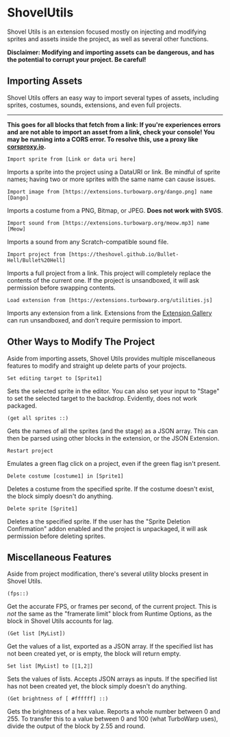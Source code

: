 # ShovelUtils

Shovel Utils is an extension focused mostly on injecting and modifying sprites and assets inside the project, as well as several other functions.

**Disclaimer: Modifying and importing assets can be dangerous, and has the potential to corrupt your project. Be careful!**

## Importing Assets

Shovel Utils offers an easy way to import several types of assets, including sprites, costumes, sounds, extensions, and even full projects.

---

**This goes for all blocks that fetch from a link: If you're experiences errors and are not able to import an asset from a link, check your console! You may be running into a CORS error. To resolve this, use a proxy like [corsproxy.io](https://corsproxy.io).**

```scratch
Import sprite from [Link or data uri here]
```

Imports a sprite into the project using a DataURI or link. Be mindful of sprite names; having two or more sprites with the same name can cause issues.

```scratch
Import image from [https://extensions.turbowarp.org/dango.png] name [Dango]
```

Imports a costume from a PNG, Bitmap, or JPEG. **Does not work with SVGS**.

```scratch
Import sound from [https://extensions.turbowarp.org/meow.mp3] name [Meow]
```

Imports a sound from any Scratch-compatible sound file.

```scratch
Import project from [https://theshovel.github.io/Bullet-Hell/Bullet%20Hell]
```

Imports a full project from a link. This project will completely replace the contents of the current one. If the project is unsandboxed, it will ask permission before swapping contents.

```scratch
Load extension from [https://extensions.turbowarp.org/utilities.js]
```

Imports any extension from a link. Extensions from the [Extension Gallery](https://extensions.turbowarp.org) can run unsandboxed, and don't require permission to import.

## Other Ways to Modify The Project

Aside from importing assets, Shovel Utils provides multiple miscellaneous features to modify and straight up delete parts of your projects.

```scratch
Set editing target to [Sprite1]
```

Sets the selected sprite in the editor. You can also set your input to "Stage" to set the selected target to the backdrop. Evidently, does not work packaged.

```scratch
(get all sprites ::)
```

Gets the names of all the sprites (and the stage) as a JSON array. This can then be parsed using other blocks in the extension, or the JSON Extension.

```scratch
Restart project
```

Emulates a green flag click on a project, even if the green flag isn't present.

```scratch
Delete costume [costume1] in [Sprite1]
```

Deletes a costume from the specified sprite. If the costume doesn't exist, the block simply doesn't do anything.

```scratch
Delete sprite [Sprite1]
```

Deletes a the specified sprite. If the user has the "Sprite Deletion Confirmation" addon enabled and the project is unpackaged, it will ask permission before deleting sprites.

## Miscellaneous Features

Aside from project modification, there's several utility blocks present in Shovel Utils.

```scratch
(fps::)
```

Get the accurate FPS, or frames per second, of the current project. This is *not* the same as the "framerate limit" block from Runtime Options, as the block in Shovel Utils accounts for lag.

```scratch
(Get list [MyList])
```

Get the values of a list, exported as a JSON array. If the specified list has not been created yet, or is empty, the block will return empty.

```scratch
Set list [MyList] to [⟦1,2⟧]
```

Sets the values of lists. Accepts JSON arrays as inputs. If the specified list has not been created yet, the block simply doesn't do anything.

```scratch
(Get brightness of [ #ffffff] ::)
```

Gets the brightness of a hex value. Reports a whole number between 0 and 255. To transfer this to a value between 0 and 100 (what TurboWarp uses), divide the output of the block by 2.55 and round.
